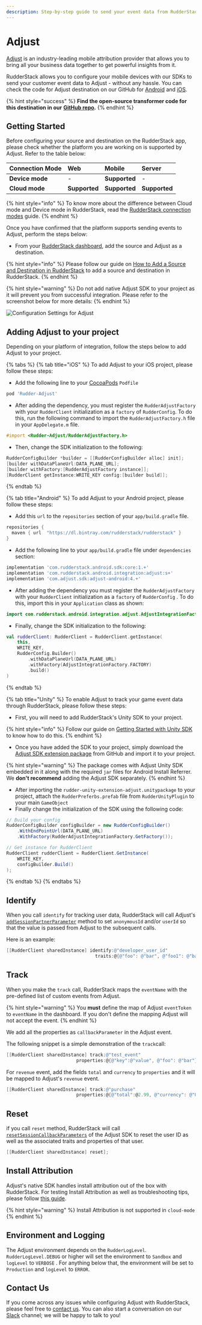 ```yaml
---
description: Step-by-step guide to send your event data from RudderStack to Adjust
---
```


# Adjust

[Adjust](https://adjust.com) is an industry-leading mobile attribution provider that allows you to bring all your business data together to get powerful insights from it.

RudderStack allows you to configure your mobile devices with our SDKs to send your customer event data to Adjust - without any hassle. You can check the code for Adjust destination on our GitHub for [Android](https://github.com/rudderlabs/rudder-integration-adjust-android) and [iOS](https://github.com/rudderlabs/rudder-integration-adjust-ios).

{% hint style="success" %}
**Find the open-source transformer code for this destination in our** [**GitHub repo**](https://github.com/rudderlabs/rudder-transformer/tree/master/v0/destinations/adj)**.**
{% endhint %}

## Getting Started

Before configuring your source and destination on the RudderStack app, please check whether the platform you are working on is supported by Adjust. Refer to the table below:

| **Connection Mode** | **Web** | **Mobile** | **Server** |
| :--- | :--- | :--- | :--- |
| **Device mode** | - | **Supported** | - |
| **Cloud mode** | **Supported** | **Supported** | **Supported** |

{% hint style="info" %}
 To know more about the difference between Cloud mode and Device mode in RudderStack, read the [RudderStack connection modes](https://docs.rudderstack.com/get-started/rudderstack-connection-modes) guide.
{% endhint %}

Once you have confirmed that the platform supports sending events to Adjust, perform the steps below:

* From your [RudderStack dashboard](https://app.rudderlabs.com/), add the source and Adjust as a destination.

{% hint style="info" %}
Please follow our guide on [How to Add a Source and Destination in RudderStack](https://docs.rudderstack.com/how-to-guides/adding-source-and-destination-rudderstack) to add a source and destination in RudderStack.
{% endhint %}

{% hint style="warning" %}
Do not add native Adjust SDK to your project as it will prevent you from successful integration. Please refer to the screenshot below for more details:
{% endhint %}

![Configuration Settings for Adjust](../.gitbook/assets/adjust.png)

## Adding Adjust to your project

Depending on your platform of integration, follow the steps below to add Adjust to your project.

{% tabs %}
{% tab title="iOS" %}
To add Adjust to your iOS project, please follow these steps:

* Add the following line to your  [CocoaPods](https://cocoapods.org) `Podfile`

```ruby
pod 'Rudder-Adjust'
```

* After adding the dependency, you must register the `RudderAdjustFactory` with your `RudderClient` initialization as a `factory` of `RudderConfig`. To do this, run the following command to import the `RudderAdjustFactory.h` file in your `AppDelegate.m` file.

```objectivec
#import <Rudder-Adjust/RudderAdjustFactory.h>
```

* Then, change the SDK initialization to the following:

```objectivec
RudderConfigBuilder *builder = [[RudderConfigBuilder alloc] init];
[builder withDataPlaneUrl:DATA_PLANE_URL];
[builder withFactory:[RudderAdjustFactory instance]];
[RudderClient getInstance:WRITE_KEY config:[builder build]];
```
{% endtab %}

{% tab title="Android" %}
To add Adjust to your Android project, please follow these steps:

* Add this `url` to the `repositories` section of your `app/build.gradle` file.

```groovy
repositories {
  maven { url  "https://dl.bintray.com/rudderstack/rudderstack" }
}
```

* Add the following line to your `app/build.gradle` file under `dependencies` section:

```groovy
implementation 'com.rudderstack.android.sdk:core:1.+'
implementation 'com.rudderstack.android.integration:adjust:s+'
implementation 'com.adjust.sdk:adjust-android:4.+'
```

* After adding the dependency you must register the `RudderAdjustFactory` with your `RudderClient` initialization as a `factory` of `RudderConfig` . To do this, import this in your `Application` class as shown:

```java
import com.rudderstack.android.integration.adjust.AdjustIntegrationFactory;
```

* Finally, change the SDK initialization to the following:

```kotlin
val rudderClient: RudderClient = RudderClient.getInstance(
    this,
    WRITE_KEY,
    RudderConfig.Builder()
        .withDataPlaneUrl(DATA_PLANE_URL)
        .withFactory(AdjustIntegrationFactory.FACTORY)
        .build()
)
```
{% endtab %}

{% tab title="Unity" %}
To enable Adjust to track your game event data through RudderStack, please follow these steps:

* First, you will need to add RudderStack's Unity SDK to your project.

{% hint style="info" %}
Follow our guide on [Getting Started with Unity SDK](https://docs.rudderstack.com/rudderstack-sdk-integration-guides/getting-started-with-unity-sdk) to know how to do this.
{% endhint %}

* Once you have added the SDK to your project, simply download the [Adjust SDK extension package](https://github.com/rudderlabs/rudder-sdk-unity/tree/master/Integrations/Adjust/RudderAdjust) from GitHub and import it to your project. 

{% hint style="warning" %}
The package comes with Adjust Unity SDK embedded in it along with the required `jar` files for Android Install Referrer. We **don't recommend** adding the Adjust SDK separately.
{% endhint %}

* After importing the `rudder-unity-extension-adjust.unitypackage` to your project, attach the `RudderPreferbs.prefab`  file from `RudderUnityPlugin` to your main `GameObject` 
* Finally change the initialization of the SDK using the following code:

```csharp
// Build your config
RudderConfigBuilder configBuilder = new RudderConfigBuilder()
    .WithEndPointUrl(DATA_PLANE_URL)
    .WithFactory(RudderAdjustIntegrationFactory.GetFactory());

// Get instance for RudderClient
RudderClient rudderClient = RudderClient.GetInstance(
    WRITE_KEY,
    configBuilder.Build()
);
```
{% endtab %}
{% endtabs %}

## Identify

When you call `identify` for tracking user data, RudderStack will call Adjust's [`addSessionPartnerParameter`](https://github.com/adjust/ios_sdk#session-partner-parameters) method to set `anonymousId` and/or `userId` so that the value is passed from Adjust to the subsequent calls.

Here is an example:

```objectivec
[[RudderClient sharedInstance] identify:@"developer_user_id"
                                 traits:@{@"foo": @"bar", @"foo1": @"bar1"}];
```

## Track

When you make the `track` call, RudderStack maps the `eventName` with the pre-defined list of custom events from Adjust. 

{% hint style="warning" %}
You **must** define the map of Adjust `eventToken` to `eventName` in the dashboard. If you don't define the mapping Adjust will not accept the event.
{% endhint %}

We add all the properties as `callbackParameter` in the Adjust event.

The following snippet is a simple demonstration of the `track`call: 

```objectivec
[[RudderClient sharedInstance] track:@"test_event"
                          properties:@{@"key":@"value", @"foo": @"bar"}];
```

For `revenue` event, add the fields `total` and `currency` to `properties` and it will be mapped to Adjust's `revenue` event.

```objectivec
[[RudderClient sharedInstance] track:@"purchase"
                          properties:@{@"total":@2.99, @"currency": @"USD"}];
```

## Reset

if you call `reset` method, RudderStack will call [`resetSessionCallbackParameters`](https://github.com/adjust/ios_sdk#session-callback-parameters) of the Adjust SDK to reset the user ID as well as the associated traits and properties of that user.

```objectivec
[[RudderClient sharedInstance] reset];
```

## Install Attribution

Adjust's native SDK handles install attribution out of the box with RudderStack. For testing Install Attribution as well as troubleshooting tips, please follow [this guide](https://help.adjust.com/resources/testing-console).

{% hint style="warning" %}
Install Attribution is not supported in `cloud-mode`
{% endhint %}

## Environment and Logging

The Adjust environment depends on the `RudderLogLevel`. `RudderLogLevel.DEBUG` or higher will set the environment to `Sandbox` and `logLevel` to `VERBOSE` . For anything below that, the environment will be set to `Production` and `logLevel` to `ERROR`.

## Contact Us

If you come across any issues while configuring Adjust with RudderStack, please feel free to [contact us](mailto:%20docs@rudderstack.com). You can also start a conversation on our [Slack](https://resources.rudderstack.com/join-rudderstack-slack) channel; we will be happy to talk to you!

